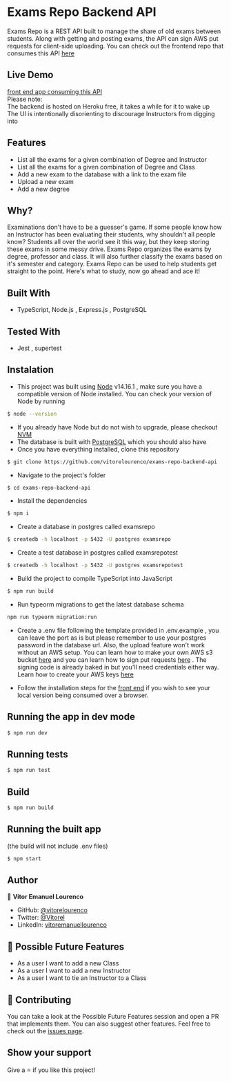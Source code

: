 # Exams Repo Backend API

Exams Repo is a REST API built to manage the share of old exams between students. Along with getting and posting exams, the API can sign AWS put requests for client-side uploading. You can check out the frontend repo that consumes this API [here](https://github.com/vitorelourenco/examsrepo-frontend)

## Live Demo
[front end app consuming this API](https://examsrepo-front.vercel.app/)  
Please note:  
The backend is hosted on Heroku free, it takes a while for it to wake up  
The UI is intentionally disorienting to discourage Instructors from digging into

## Features
- List all the exams for a given combination of Degree and Instructor 
- List all the exams for a given combination of Degree and Class 
- Add a new exam to the database with a link to the exam file
- Upload a new exam
- Add a new degree

## Why?
Examinations don't have to be a guesser's game. If some people know how an Instructor has been evaluating their students, why shouldn't all people know? Students all over the world see it this way, but they keep storing these exams in some messy drive. Exams Repo organizes the exams by degree, professor and class. It will also further classify the exams based on it's semester and category. Exams Repo can be used to help students get straight to the point. Here's what to study, now go ahead and ace it!

## Built With
- TypeScript, Node.js , Express.js , PostgreSQL 

## Tested With
- Jest , supertest

## Instalation
- This project was built using [Node](https://nodejs.org/en/download/) v14.16.1 , make sure you have a compatible version of Node installed. You can check your version of Node by running
```bash
$ node --version
```
- If you already have Node but do not wish to upgrade, please checkout [NVM](https://github.com/nvm-sh/nvm/blob/master/README.md)
- The database is built with [PostgreSQL](https://www.postgresql.org/download/) which you should also have
- Once you have everything installed, clone this repository
```bash
$ git clone https://github.com/vitorelourenco/exams-repo-backend-api
```
- Navigate to the project's folder
```bash
$ cd exams-repo-backend-api
```
- Install the dependencies
```bash
$ npm i
```
- Create a database in postgres called examsrepo
```bash
$ createdb -h localhost -p 5432 -U postgres examsrepo
```
- Create a test database in postgres called examsrepotest
```bash
$ createdb -h localhost -p 5432 -U postgres examsrepotest
```
- Build the project to compile TypeScript into JavaScript
```bash
$ npm run build
```
- Run typeorm migrations to get the latest database schema
```bash
npm run typeorm migration:run
```
- Create a .env file following the template provided in .env.example , you can leave the port as is but please remember to use your postgres password in the database url. Also, the upload feature won't work without an AWS setup. You can learn how to make your own AWS s3 bucket [here](https://docs.aws.amazon.com/AmazonS3/latest/userguide/create-bucket-overview.html) and you can learn how to sign put requests [here](https://docs.aws.amazon.com/AmazonS3/latest/userguide/RESTAuthentication.html) . The signing code is already baked in but you'll need credentials either way. Learn how to create your AWS keys [here](https://aws.amazon.com/premiumsupport/knowledge-center/create-access-key/)

- Follow the installation steps for the [front end](https://github.com/vitorelourenco/examsrepo-frontend) if you wish to see your local version being consumed over a browser.

## Running the app in dev mode
```bash
$ npm run dev 
```

## Running tests
```bash
$ npm run test
```

## Build
```bash
$ npm run build
```

## Running the built app
(the build will not include .env files)
```bash
$ npm start
```

## Author

👤 **Vitor Emanuel Lourenco**

- GitHub: [@vitorelourenco](https://github.com/vitorelourenco)
- Twitter: [@Vitorel](https://twitter.com/Vitorel)
- LinkedIn: [vitoremanuellourenco](https://www.linkedin.com/in/vitoremanuellourenco/)

## 🔮 Possible Future Features

- As a user I want to add a new Class
- As a user I want to add a new Instructor
- As a user I want to tie an Instructor to a Class

## 🤝 Contributing

You can take a look at the Possible Future Features session and open a PR that implements them. You can also suggest other features. Feel free to check out the [issues page](https://github.com/vitorelourenco/my-wallet-back/issues).

## Show your support

Give a ⭐️ if you like this project!

